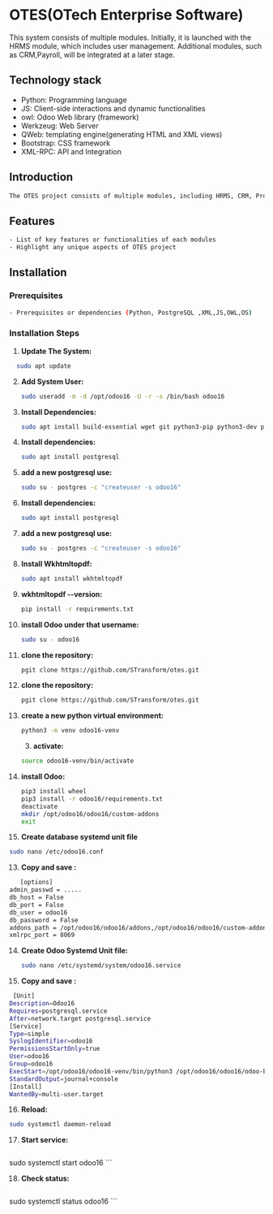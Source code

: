 # OTES(OTech Enterprise Software)

This system consists of multiple modules. Initially, it is launched with the HRMS module, which includes user management. Additional modules, such as CRM,Payroll, will be integrated at a later stage.
  
## Technology stack
- Python: Programming language
- JS: Client-side interactions and dynamic functionalities
- owl: Odoo Web library (framework)
- Werkzeug: Web Server
- QWeb: templating engine(generating HTML and XML views)
- Bootstrap: CSS framework
- XML-RPC: API and Integration
   
## Introduction
```bash
The OTES project consists of multiple modules, including HRMS, CRM, Project Management, and Inventory.
 ```
## Features
```bash
- List of key features or functionalities of each modules
- Highlight any unique aspects of OTES project
 ```
## Installation
### Prerequisites
 ```bash
- Prerequisites or dependencies (Python, PostgreSQL ,XML,JS,OWL,OS)
 ```
### Installation Steps

1. **Update The System:**  
 ```bash
   sudo apt update
  ```
2. **Add System User:**
    ```bash
    sudo useradd -m -d /opt/odoo16 -U -r -s /bin/bash odoo16
    ```
2. **Install Dependencies:**
    ```bash
   sudo apt install build-essential wget git python3-pip python3-dev python3-venv python3-wheel libfreetype6-dev libxml2-dev libzip-dev libsasl2-dev python3-setuptools libjpeg-dev zlib1g-dev libpq-dev libxslt1-dev libldap2-dev libtiff5-dev libopenjp2-7-dev
    ```
3. **Install dependencies:**
    ```bash
    sudo apt install postgresql
    ```
4. **add a new postgresql use:**
    ```bash
   sudo su - postgres -c "createuser -s odoo16"
    ```
3. **Install dependencies:**
    ```bash
    sudo apt install postgresql
    ```
4. **add a new postgresql use:**
    ```bash
   sudo su - postgres -c "createuser -s odoo16"
    ```
5. **Install Wkhtmltopdf:**
    ```bash
    sudo apt install wkhtmltopdf
    ```
6. **wkhtmltopdf --version:**
    ```bash
    pip install -r requirements.txt
    ```
7. **install Odoo under that username:**
    ```bash
    sudo su - odoo16
    ```
8. **clone the repository:**
    ```bash
    pgit clone https://github.com/STransform/otes.git
    ```
9. **clone the repository:**
    ```bash
    pgit clone https://github.com/STransform/otes.git
    ```
10. **create a new python virtual environment:**
    ```bash
    python3 -m venv odoo16-venv
    ```
    3. **activate:**
    ```bash
    source odoo16-venv/bin/activate
    ```
11. **install Odoo:**
    ```bash
    pip3 install wheel
    pip3 install -r odoo16/requirements.txt
    deactivate
    mkdir /opt/odoo16/odoo16/custom-addons
    exit
    ```
12. **Create database systemd unit file**
```bash 
sudo nano /etc/odoo16.conf
```
13. **Copy and save :**
```bash 
   [options]
admin_passwd = .....
db_host = False
db_port = False
db_user = odoo16
db_password = False
addons_path = /opt/odoo16/odoo16/addons,/opt/odoo16/odoo16/custom-addons
xmlrpc_port = 8069
```
14. **Create Odoo Systemd Unit file:**
    ```bash
    sudo nano /etc/systemd/system/odoo16.service
    ```
15. **Copy and save :**
```bash
 [Unit]
Description=Odoo16
Requires=postgresql.service
After=network.target postgresql.service
[Service]
Type=simple
SyslogIdentifier=odoo16
PermissionsStartOnly=true
User=odoo16
Group=odoo16
ExecStart=/opt/odoo16/odoo16-venv/bin/python3 /opt/odoo16/odoo16/odoo-bin -c /etc/odoo16.conf
StandardOutput=journal+console
[Install]
WantedBy=multi-user.target
```
16. **Reload:**
```bash
sudo systemctl daemon-reload
```
17. **Start service:**
    ```bash
   sudo systemctl start odoo16
    ```
    
18. **Check status:**
    ```bash
   sudo systemctl status odoo16
    ```



